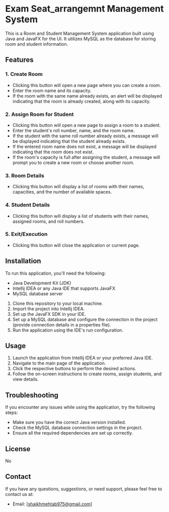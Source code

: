 


# Exam Seat_arrangemnt  Management System

This is a Room and Student Management System application built using Java and JavaFX for the UI. It utilizes MySQL as the database for storing room and student information.

## Features

### 1. Create Room
- Clicking this button will open a new page where you can create a room.
- Enter the room name and its capacity.
- If the room with the same name already exists, an alert will be displayed indicating that the room is already created, along with its capacity.

### 2. Assign Room for Student
- Clicking this button will open a new page to assign a room to a student.
- Enter the student's roll number, name, and the room name.
- If the student with the same roll number already exists, a message will be displayed indicating that the student already exists.
- If the entered room name does not exist, a message will be displayed indicating that the room does not exist.
- If the room's capacity is full after assigning the student, a message will prompt you to create a new room or choose another room.

### 3. Room Details
- Clicking this button will display a list of rooms with their names, capacities, and the number of available spaces.

### 4. Student Details
- Clicking this button will display a list of students with their names, assigned rooms, and roll numbers.

### 5. Exit/Execution
- Clicking this button will close the application or current page.

## Installation

To run this application, you'll need the following:

- Java Development Kit (JDK)
- Intellij IDEA or any Java IDE that supports JavaFX
- MySQL database server

1. Clone this repository to your local machine.
2. Import the project into Intellij IDEA.
3. Set up the JavaFX SDK in your IDE.
4. Set up a MySQL database and configure the connection in the project (provide connection details in a properties file).
5. Run the application using the IDE's run configuration.

## Usage

1. Launch the application from Intellij IDEA or your preferred Java IDE.
2. Navigate to the main page of the application.
3. Click the respective buttons to perform the desired actions.
4. Follow the on-screen instructions to create rooms, assign students, and view details.


## Troubleshooting

If you encounter any issues while using the application, try the following steps:

- Make sure you have the correct Java version installed.
- Check the MySQL database connection settings in the project.
- Ensure all the required dependencies are set up correctly.



## License

No 

## Contact

If you have any questions, suggestions, or need support, please feel free to contact us at:

- Email: [shaikhmehtab975@gmail.com]


